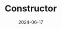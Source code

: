 ---  
layout: startup_page  
title: "Constructor"  
id: "constructor.com"  
permalink: "/constructorconstructor.com06172024/"  
website: "https://constructor.com/"  
funding_round: "Series B"  
funding_amount: "$25M"  
investors: "Sapphire Ventures, Silversmith Capital Partners"  
about: "Constructor is an AI-powered product discovery and search platform for enterprise ecommerce companies. It uses clickstream-based AI to improve product discovery and personalization, helping businesses drive higher revenue and conversion rates. The platform offers solutions such as an AI Shopping Assistant and works with major brands like Sephora and Petco."  
markets: "Ecommerce, AI, SaaS, Machine Learning, Semantic Search"  
hq: "San Francisco, California, United States"  
founded_year: "2015"  
linkedin: "https://www.linkedin.com/company/constructor-io"  
twitter: "https://twitter.com/constructor_io"  
instagram: ""  
facebook: "https://www.facebook.com/constructorio1"  
crunchbase: "https://www.crunchbase.com/organization/constructor-io"  
pitchbook: "https://pitchbook.com/profiles/company/118047-07"  

date_display: "17-Jun-2024"  
date: "2024-06-17"

# SEO Optimization  
meta_title: "Constructor - Series B Funding ($25M)"  
meta_description: "Constructor, Constructor is an AI-powered product discovery and search platform for enterprise ecommerce companies. It uses clickstream-based AI to improve product..."  
meta_keywords: "Constructor, Ecommerce, AI, SaaS, Machine Learning, Semantic Search, Series B funding"  
canonical_url: "https://startup.projectstartups.com/constructorconstructor.com06172024/"  
---